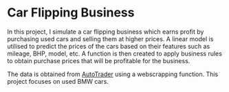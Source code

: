 # Car Flipping Business

In this project, I simulate a car flipping business which earns profit by purchasing used cars and selling them at higher prices. A linear model is utilised to predict the prices of the cars based on their features such as mileage, BHP, model, etc. A function is then created to apply business rules to obtain purchase prices that will be profitable for the business.

The data is obtained from [AutoTrader](https://www.autotrader.co.uk/) using a webscrapping function. This project focuses on used BMW cars.
